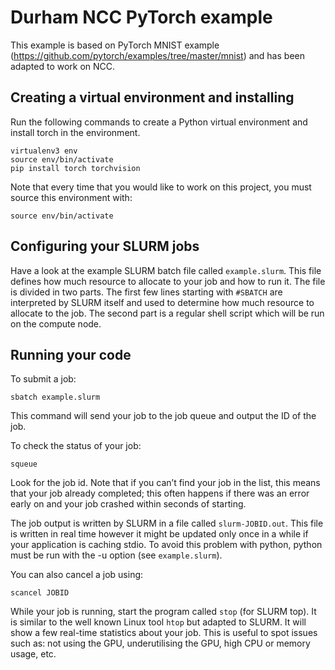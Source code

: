 # Durham NCC PyTorch example

This example is based on PyTorch MNIST example (https://github.com/pytorch/examples/tree/master/mnist) and has been adapted to work on NCC.

## Creating a virtual environment and installing

Run the following commands to create a Python virtual environment and install torch in the environment.
```
virtualenv3 env
source env/bin/activate
pip install torch torchvision
```

Note that every time that you would like to work on this project, you must source this environment with:
```
source env/bin/activate
```

## Configuring your SLURM jobs

Have a look at the example SLURM batch file called `example.slurm`. This file defines how much resource to allocate to your job and how to run it. The file is divided in two parts. The first few lines starting with `#SBATCH` are interpreted by SLURM itself and used to determine how much resource to allocate to the job. The second part is a regular shell script which will be run on the compute node.

## Running your code

To submit a job:
```
sbatch example.slurm
```
This command will send your job to the job queue and output the ID of the job.

To check the status of your job:
```
squeue
```
Look for the job id. Note that if you can’t find your job in the list, this means that your job already completed; this often happens if there was an error early on and your job crashed within seconds of starting.

The job output is written by SLURM in a file called `slurm-JOBID.out`. This file is written in real time however it might be updated only once in a while if your application is caching stdio. To avoid this problem with python, python must be run with the -u option (see `example.slurm`).

You can also cancel a job using:
```
scancel JOBID
```

While your job is running, start the program called `stop` (for SLURM top). It is similar to the well known Linux tool `htop` but adapted to SLURM. It will show a few real-time statistics about your job. This is useful to spot issues such as: not using the GPU, underutilising the GPU, high CPU or memory usage, etc.

